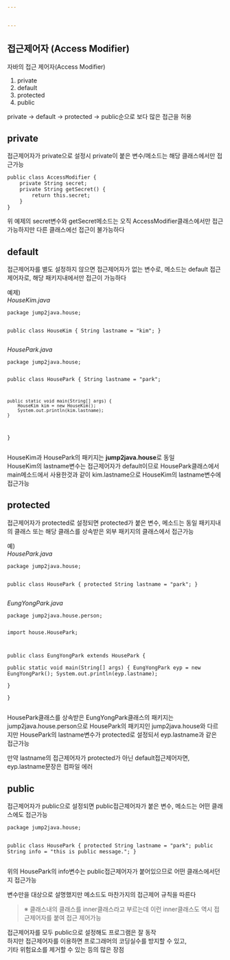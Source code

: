 ```yaml
---


---
```


<h2 id="접근제어자-access-modifier">접근제어자 (Access Modifier)</h2>
<p>자바의 접근 제어자(Access Modifier)</p>
<ol>
<li>private</li>
<li>default</li>
<li>protected</li>
<li>public</li>
</ol>
<p>private -&gt; default -&gt; protected -&gt; public순으로 보다 많은 접근을 허용</p>
<h2 id="private">private</h2>
<p>접근제어자가 private으로 설정시 private이 붙은 변수/메소드는 해당 클래스에서만 접근가능</p>
<pre><code>public class AccessModifier {
    private String secret;
    private String getSecret() {
        return this.secret;
    }
}
</code></pre>
<p>위 예제의 secret변수와 getSecret메소드는 오직 AccessModifier클래스에서만 접근가능하지만 다른 클래스에선 접근이 불가능하다</p>
<h2 id="default">default</h2>
<p>접근제어자를 별도 설정하지 않으면 접근제어자가 없는 변수로, 메소드는 default 접근제어자로, 해당 패키지내에서만 접근이 가능하다</p>
<p>예제)<br>
<em>HouseKim.java</em></p>
<pre><code>package jump2java.house;

public class HouseKim {
    String lastname = "kim";
}
</code></pre>
<p><em>HousePark.java</em></p>
<pre><code>package jump2java.house;

public class HousePark {
    String lastname = "park";

    public static void main(String[] args) {
        HouseKim kim = new HouseKim();
        System.out.println(kim.lastname);
    }
}
</code></pre>
<p>HouseKim과 HousePark의 패키지는  <strong>jump2java.house</strong>로 동일<br>
HouseKim의 lastname변수는 접근제어자가 default이므로 HousePark클래스에서 main메소드에서 사용한것과 같이 kim.lastname으로 HouseKim의 lastname변수에 접근가능</p>
<h2 id="protected">protected</h2>
<p>접근제어자가 protected로 설정되면 protected가 붙은 변수, 메소드는 동일 패키지내의 클래스 또는 해당 클래스를 상속받은 외부 패키지의 클래스에서 접근가능</p>
<p>예)<br>
<em>HousePark.java</em></p>
<pre><code>package jump2java.house;

public class HousePark {
    protected String lastname = "park";
}
</code></pre>
<p><em>EungYongPark.java</em></p>
<pre><code>package jump2java.house.person;

import house.HousePark;

public class EungYongPark extends HousePark {       
    public static void main(String[] args) {
        EungYongPark eyp = new EungYongPark();
        System.out.println(eyp.lastname);       
    }    
}
</code></pre>
<p>HousePark클래스를 상속받은 EungYongPark클래스의 패키지는 jump2java.house.person으로 HousePark의 패키지인 jump2java.house와 다르지만 HousePark의 lastname변수가 protected로 설정되서 eyp.lastname과 같은 접근가능</p>
<p>만약 lastname의 접근제어자가 protected가 아닌 default접근제어자면, eyp.lastname문장은 컴파일 에러</p>
<h2 id="public">public</h2>
<p>접근제어자가 public으로 설정되면 public접근제어자가 붙은 변수, 메소드는 어떤 클래스에도 접근가능</p>
<pre><code>package jump2java.house;

public class HousePark {
    protected String lastname = "park";
    public String info = "this is public message.";
}
</code></pre>
<p>위의 HousePark의 info변수는 public접근제어자가 붙어있으므로 어떤 클래스에서던지 접근가능</p>
<p>변수만을 대상으로 설명했지만 메소드도 마찬가지의 접근제어 규칙을 따른다</p>
<blockquote>
<p>※ 클래스내의 클래스를 inner클래스라고 부르는데 이런 inner클래스도 역시 접근제어자를 붙여 접근 제어가능</p>
</blockquote>
<p>접근제어자를 모두 public으로 설정해도 프로그램은 잘 동작<br>
하지만 접근제어자를 이용하면 프로그래머의 코딩실수를 방지할 수 있고,<br>
기타 위험요소를 제거할 수 있는 등의 많은 장점</p>

